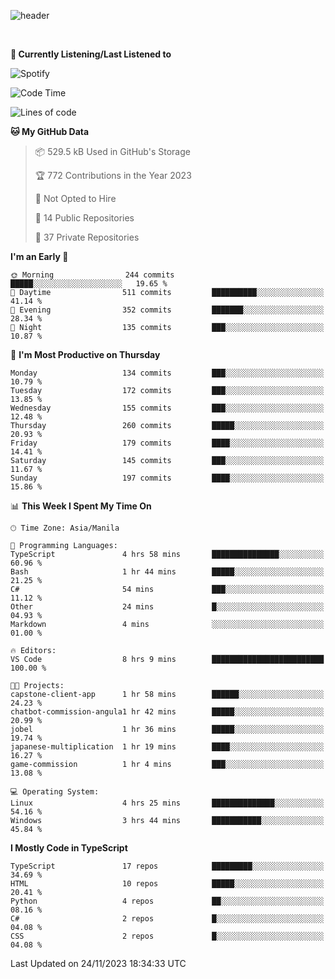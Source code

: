 <!--![header](https://capsule-render.vercel.app/api?type=waving&text=dotRarufu&fontAlign=78&desc=dotrarufu&descAlign=92.5&height=195&theme=tokyonight&animation=fadeIn&fontAlignY=39&descAlignY=49&fontSize=30) -->
![header](https://capsule-render.vercel.app/api?type=waving&desc=dotRarufu&descAlign=50&height=185&theme=tokyonight&animation=fadeIn&descAlignY=39&descSize=15) 
 

&nbsp;<div align="left">
**🎵 Currently Listening/Last Listened to**
</div>

![Spotify](https://github-spotify-widget-seven.vercel.app/api/spotify?background_color=0d1117&border_color=ffffff)


<!--START_SECTION:waka-->
![Code Time](http://img.shields.io/badge/Code%20Time-65%20hrs%2055%20mins-blue)

![Lines of code](https://img.shields.io/badge/From%20Hello%20World%20I%27ve%20Written-2.4%20million%20lines%20of%20code-blue)

**🐱 My GitHub Data** 

> 📦 529.5 kB Used in GitHub's Storage 
 > 
> 🏆 772 Contributions in the Year 2023
 > 
> 🚫 Not Opted to Hire
 > 
> 📜 14 Public Repositories 
 > 
> 🔑 37 Private Repositories 
 > 
**I'm an Early 🐤** 

```text
🌞 Morning                244 commits         █████░░░░░░░░░░░░░░░░░░░░   19.65 % 
🌆 Daytime                511 commits         ██████████░░░░░░░░░░░░░░░   41.14 % 
🌃 Evening                352 commits         ███████░░░░░░░░░░░░░░░░░░   28.34 % 
🌙 Night                  135 commits         ███░░░░░░░░░░░░░░░░░░░░░░   10.87 % 
```
📅 **I'm Most Productive on Thursday** 

```text
Monday                   134 commits         ███░░░░░░░░░░░░░░░░░░░░░░   10.79 % 
Tuesday                  172 commits         ███░░░░░░░░░░░░░░░░░░░░░░   13.85 % 
Wednesday                155 commits         ███░░░░░░░░░░░░░░░░░░░░░░   12.48 % 
Thursday                 260 commits         █████░░░░░░░░░░░░░░░░░░░░   20.93 % 
Friday                   179 commits         ████░░░░░░░░░░░░░░░░░░░░░   14.41 % 
Saturday                 145 commits         ███░░░░░░░░░░░░░░░░░░░░░░   11.67 % 
Sunday                   197 commits         ████░░░░░░░░░░░░░░░░░░░░░   15.86 % 
```


📊 **This Week I Spent My Time On** 

```text
🕑︎ Time Zone: Asia/Manila

💬 Programming Languages: 
TypeScript               4 hrs 58 mins       ███████████████░░░░░░░░░░   60.96 % 
Bash                     1 hr 44 mins        █████░░░░░░░░░░░░░░░░░░░░   21.25 % 
C#                       54 mins             ███░░░░░░░░░░░░░░░░░░░░░░   11.12 % 
Other                    24 mins             █░░░░░░░░░░░░░░░░░░░░░░░░   04.93 % 
Markdown                 4 mins              ░░░░░░░░░░░░░░░░░░░░░░░░░   01.00 % 

🔥 Editors: 
VS Code                  8 hrs 9 mins        █████████████████████████   100.00 % 

🐱‍💻 Projects: 
capstone-client-app      1 hr 58 mins        ██████░░░░░░░░░░░░░░░░░░░   24.23 % 
chatbot-commission-angula1 hr 42 mins        █████░░░░░░░░░░░░░░░░░░░░   20.99 % 
jobel                    1 hr 36 mins        █████░░░░░░░░░░░░░░░░░░░░   19.74 % 
japanese-multiplication  1 hr 19 mins        ████░░░░░░░░░░░░░░░░░░░░░   16.27 % 
game-commission          1 hr 4 mins         ███░░░░░░░░░░░░░░░░░░░░░░   13.08 % 

💻 Operating System: 
Linux                    4 hrs 25 mins       ██████████████░░░░░░░░░░░   54.16 % 
Windows                  3 hrs 44 mins       ███████████░░░░░░░░░░░░░░   45.84 % 
```

**I Mostly Code in TypeScript** 

```text
TypeScript               17 repos            █████████░░░░░░░░░░░░░░░░   34.69 % 
HTML                     10 repos            █████░░░░░░░░░░░░░░░░░░░░   20.41 % 
Python                   4 repos             ██░░░░░░░░░░░░░░░░░░░░░░░   08.16 % 
C#                       2 repos             █░░░░░░░░░░░░░░░░░░░░░░░░   04.08 % 
CSS                      2 repos             █░░░░░░░░░░░░░░░░░░░░░░░░   04.08 % 
```




 Last Updated on 24/11/2023 18:34:33 UTC
<!--END_SECTION:waka-->


<!--
**dotRarufu/dotRarufu** is a ✨ _special_ ✨ repository because its `README.md` (this file) appears on your GitHub profile.

Here are some ideas to get you started:

- 🔭 I’m currently working on ...
- 🌱 I’m currently learning ...
- 👯 I’m looking to collaborate on ...
- 🤔 I’m looking for help with ...
- 💬 Ask me about ...
- 📫 How to reach me: ...
- 😄 Pronouns: ...
- ⚡ Fun fact: ...
-->

